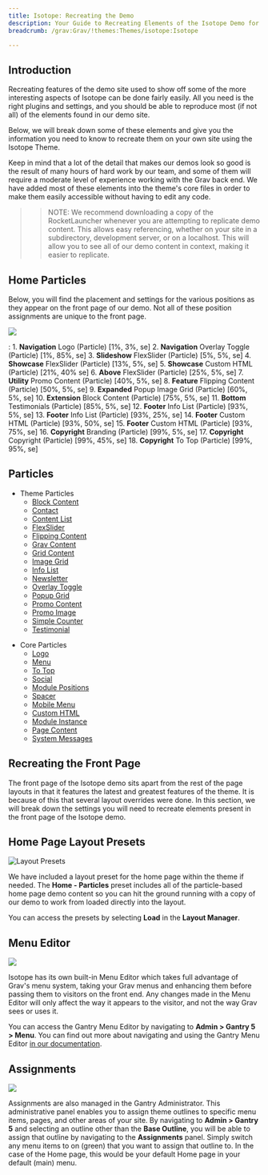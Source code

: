 ```yaml
---
title: Isotope: Recreating the Demo
description: Your Guide to Recreating Elements of the Isotope Demo for Grav
breadcrumb: /grav:Grav/!themes:Themes/isotope:Isotope

---
```


Introduction
-----

Recreating features of the demo site used to show off some of the more interesting aspects of Isotope can be done fairly easily. All you need is the right plugins and settings, and you should be able to reproduce most (if not all) of the elements found in our demo site.

Below, we will break down some of these elements and give you the information you need to know to recreate them on your own site using the Isotope Theme.

Keep in mind that a lot of the detail that makes our demos look so good is the result of many hours of hard work by our team, and some of them will require a moderate level of experience working with the Grav back end. We have added most of these elements into the theme's core files in order to make them easily accessible without having to edit any code.

>> NOTE: We recommend downloading a copy of the RocketLauncher whenever you are attempting to replicate demo content. This allows easy referencing, whether on your site in a subdirectory, development server, or on a localhost. This will allow you to see all of our demo content in context, making it easier to replicate.

Home Particles
-----

Below, you will find the placement and settings for the various positions as they appear on the front page of our demo. Not all of these position assignments are unique to the front page.

![](assets/isotope2.jpeg)

:   1. **Navigation** Logo (Particle) [1%, 3%, se]
    2. **Navigation** Overlay Toggle (Particle) [1%, 85%, se]
    3. **Slideshow** FlexSlider (Particle) [5%, 5%, se]
    4. **Showcase** FlexSlider (Particle) [13%, 5%, se]
    5. **Showcase** Custom HTML (Particle) [21%, 40% se]
    6. **Above** FlexSlider (Particle) [25%, 5%, se]
    7. **Utility** Promo Content (Particle) [40%, 5%, se]
    8. **Feature** Flipping Content (Particle) [50%, 5%, se]
    9. **Expanded** Popup Image Grid (Particle) [60%, 5%, se]
    10. **Extension** Block Content (Particle) [75%, 5%, se]
    11. **Bottom** Testimonials (Particle) [85%, 5%, se]
    12. **Footer** Info List (Particle) [93%, 5%, se]
    13. **Footer** Info List (Particle) [93%, 25%, se]
    14. **Footer** Custom HTML (Particle) [93%, 50%, se]
    15. **Footer** Custom HTML (Particle) [93%, 75%, se]
    16. **Copyright** Branding (Particle) [99%, 5%, se]
    17. **Copyright** Copyright (Particle) [99%, 45%, se]
    18. **Copyright** To Top (Particle) [99%, 95%, se]

Particles
----- 

- Theme Particles
    - [Block Content](particle_block.md)
    - [Contact](particle_contact.md)
    - [Content List](particle_contentlist.md)
    - [FlexSlider](particle_flexslider.md)
    - [Flipping Content](particle_flippingcontent.md)
    - [Grav Content](particle_grav.md)
    - [Grid Content](particle_gridcontent.md)
    - [Image Grid](particle_image.md)
    - [Info List](particle_info.md)
    - [Newsletter](particle_newsletter.md)
    - [Overlay Toggle](particle_overlay.md)
    - [Popup Grid](particle_popupgrid.md)
    - [Promo Content](particle_promocontent.md)
    - [Promo Image](particle_promoimage.md)
    - [Simple Counter](particle_simplecounter.md)
    - [Testimonial](particle_testimonial.md)
* Core Particles 
    - [Logo](http://docs.gantry.org/gantry5/particles/logo)
    - [Menu](http://docs.gantry.org/gantry5/particles/menu-control)
    - [To Top](http://docs.gantry.org/gantry5/particles/to-top)
    - [Social](http://docs.gantry.org/gantry5/particles/social)
    - [Module Positions](http://docs.gantry.org/gantry5/particles/position)
    - [Spacer](http://docs.gantry.org/gantry5/particles/spacer)
    - [Mobile Menu](http://docs.gantry.org/gantry5/particles/mobile-menu)
    - [Custom HTML](http://docs.gantry.org/gantry5/particles/custom-html)
    - [Module Instance](http://docs.gantry.org/gantry5/particles/module-instance)
    - [Page Content](http://docs.gantry.org/gantry5/particles/page-content)
    - [System Messages](http://docs.gantry.org/gantry5/particles/system-messages)


Recreating the Front Page
-----

The front page of the Isotope demo sits apart from the rest of the page layouts in that it features the latest and greatest features of the theme. It is because of this that several layout overrides were done. In this section, we will break down the settings you will need to recreate elements present in the front page of the Isotope demo.

Home Page Layout Presets
-----

![Layout Presets](assets/layout_presets.jpeg)

We have included a layout preset for the home page within the theme if needed. The **Home - Particles** preset includes all of the particle-based home page demo content so you can hit the ground running with a copy of our demo to work from loaded directly into the layout.

You can access the presets by selecting **Load** in the **Layout Manager**.

Menu Editor
-----

![](assets/menu_1.jpeg)

Isotope has its own built-in Menu Editor which takes full advantage of Grav's menu system, taking your Grav menus and enhancing them before passing them to visitors on the front end. Any changes made in the Menu Editor will only affect the way it appears to the visitor, and not the way Grav sees or uses it.

You can access the Gantry Menu Editor by navigating to **Admin > Gantry 5 > Menu**. You can find out more about navigating and using the Gantry Menu Editor [in our documentation](http://docs.gantry.org/gantry5/configure/menu-editor).

Assignments
-----

![](assets/assignments_1.jpeg)

Assignments are also managed in the Gantry Administrator. This administrative panel enables you to assign theme outlines to specific menu items, pages, and other areas of your site. By navigating to **Admin > Gantry 5** and selecting an outline other than the **Base Outline**, you will be able to assign that outline by navigating to the **Assignments** panel. Simply switch any menu items to on (green) that you want to assign that outline to. In the case of the Home page, this would be your default Home page in your default (main) menu.
